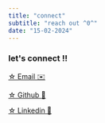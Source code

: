 ```yaml
---
title: "connect"
subtitle: "reach out ^0^"
date: "15-02-2024"
---
```

### let's connect !! 

[☆ Email ✉️](mailto:lambjchen@gmail.com)

[☆ Github 🐙](https://github.com/lamb-chen/lamb-chen)

[☆ Linkedin 👤](https://www.linkedin.com/in/lambchen/)